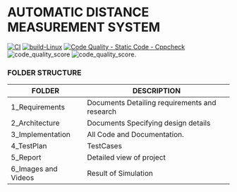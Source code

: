 # AUTOMATIC DISTANCE MEASUREMENT SYSTEM
[![CI](https://github.com/SoundaryalakshmiSaravanan/M2-EmbSys/actions/workflows/main.yml/badge.svg)](https://github.com/SoundaryalakshmiSaravanan/M2-EmbSys/actions/workflows/main.yml)
[![build-Linux](https://github.com/SoundaryalakshmiSaravanan/M2-EmbSys/actions/workflows/Build.yml/badge.svg)](https://github.com/SoundaryalakshmiSaravanan/M2-EmbSys/actions/workflows/Build.yml)
[![Code Quality - Static Code - Cppcheck](https://github.com/SoundaryalakshmiSaravanan/M2-EmbSys/actions/workflows/c-cpp.yml/badge.svg)](https://github.com/SoundaryalakshmiSaravanan/M2-EmbSys/actions/workflows/c-cpp.yml)
![code_quality_score](https://api.codiga.io/project/31602/score/svg)
![code_quality_score](https://api.codiga.io/project/31602/status/svg).

### FOLDER STRUCTURE
FOLDER|	DESCRIPTION
|-|-|
1_Requirements	|Documents Detailing requirements and research
2_Architecture|	Documents Specifying design details
3_Implementation|	All Code and Documentation.
4_TestPlan|	TestCases
5_Report|	Detailed view of project
6_Images and Videos|	Result of Simulation

